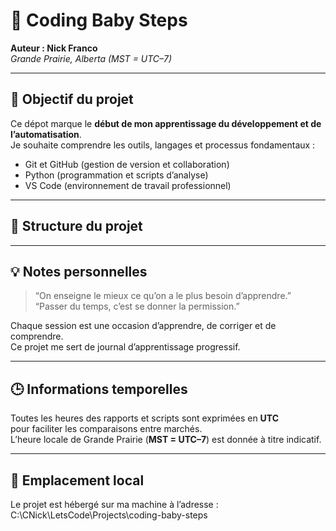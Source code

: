 # 🐣 Coding Baby Steps

**Auteur : Nick Franco**  
_Grande Prairie, Alberta (MST = UTC–7)_

---

## 🎯 Objectif du projet

Ce dépot marque le **début de mon apprentissage du développement et de l’automatisation**.  
Je souhaite comprendre les outils, langages et processus fondamentaux :  
- Git et GitHub (gestion de version et collaboration)  
- Python (programmation et scripts d’analyse)  
- VS Code (environnement de travail professionnel)

---

## 🧱 Structure du projet


---

## 💡 Notes personnelles

> “On enseigne le mieux ce qu’on a le plus besoin d’apprendre.”  
> “Passer du temps, c’est se donner la permission.”

Chaque session est une occasion d’apprendre, de corriger et de comprendre.  
Ce projet me sert de journal d’apprentissage progressif.

---

## 🕒 Informations temporelles

Toutes les heures des rapports et scripts sont exprimées en **UTC**  
pour faciliter les comparaisons entre marchés.  
L’heure locale de Grande Prairie (**MST = UTC–7**) est donnée à titre indicatif.

---

## 📂 Emplacement local

Le projet est hébergé sur ma machine à l’adresse : C:\CNick\LetsCode\Projects\coding-baby-steps


